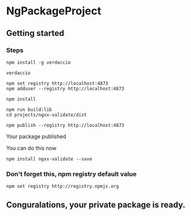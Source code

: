 # NgPackageProject

## Getting started

### Steps

```
npm install -g verdaccio
```

```
verdaccio
```

```
npm set registry http://localhost:4873
npm adduser --registry http://localhost:4873
```

```
npm install
```

```
npm run build:lib
cd projects/ngxx-validate/dist
```

```
npm publish --registry http://localhost:4873
```

Your package published

You can do this now

```
npm install ngxx-validate --save
```

### Don't forget this, npm registry default value

```
npm set registry http://registry.npmjs.org
```

## Conguralations, your private package is ready.
